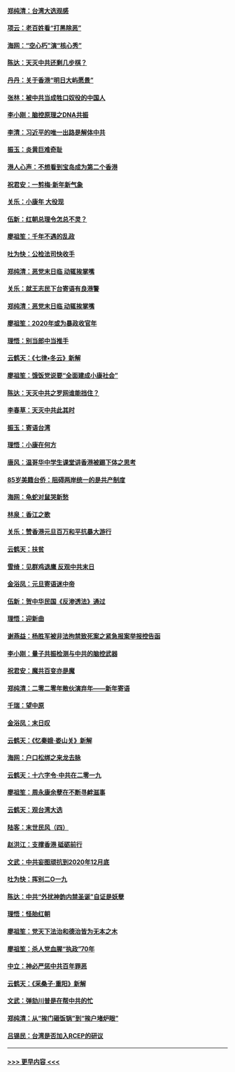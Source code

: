 #### [郑纯清：台湾大选观感](../pages/nsc993/n11786210.md?t=01121222) 
#### [项云：老百姓看“打黑除恶”](../pages/nsc993/n11785398.md?t=01121222) 
#### [海网：“空心朽”演“核心秀”](../pages/nsc993/n11783874.md?t=01121222) 
#### [陈达：天灭中共还剩几步棋？](../pages/nsc993/n11783719.md?t=01121222) 
#### [丹丹：关于香港“明日大屿愿景”](../pages/nsc993/n11783273.md?t=01121222) 
#### [张林：被中共当成牲口奴役的中国人](../pages/nsc993/n11782397.md?t=01121222) 
#### [李小刚：脑控原理之DNA共振](../pages/nsc993/n11780962.md?t=01121222) 
#### [李清：习近平的唯一出路是解体中共](../pages/nsc993/n11780866.md?t=01121222) 
#### [振玉：炎黄巨难奇耻](../pages/nsc993/n11779632.md?t=01121222) 
#### [港人心声：不想看到宝岛成为第二个香港](../pages/nsc993/n11778817.md?t=01121222) 
#### [祝君安：一剪梅‧新年新气象](../pages/nsc993/n11776340.md?t=01121222) 
#### [关乐：小康年 大役现](../pages/nsc993/n11774213.md?t=01121222) 
#### [伍新：红朝总理令怎总不灵？](../pages/nsc993/n11770813.md?t=01121222) 
#### [廖祖笙：千年不遇的乱政](../pages/nsc993/n11770373.md?t=01121222) 
#### [吐为快：公检法司快收手](../pages/nsc993/n11770359.md?t=01121222) 
#### [郑纯清：恶党末日临 动辄挨掌嘴](../pages/nsc993/n11769912.md?t=01121222) 
#### [关乐：就王志民下台寄语有良港警](../pages/nsc993/n11769903.md?t=01121222) 
#### [郑纯清：恶党末日临 动辄挨掌嘴](../pages/nsc993/n11769356.md?t=01121222) 
#### [廖祖笙：2020年或为暴政收官年](../pages/nsc993/n11768216.md?t=01121222) 
#### [理悟：别当郎中当推手](../pages/nsc993/n11768243.md?t=01121222) 
#### [云鹤天：《七律▪冬云》新解](../pages/nsc993/n11768204.md?t=01121222) 
#### [廖祖笙：饿饭党说要“全面建成小康社会”](../pages/nsc993/n11767482.md?t=01121222) 
#### [陈达：天灭中共之罗网谁能挡住？](../pages/nsc993/n11767465.md?t=01121222) 
#### [李春草：天灭中共此其时](../pages/nsc993/n11767452.md?t=01121222) 
#### [振玉：寄语台湾](../pages/nsc993/n11767432.md?t=01121222) 
#### [理悟：小康在何方](../pages/nsc993/n11767394.md?t=01121222) 
#### [唐风：温哥华中学生课堂讲香港被踢下体之思考](../pages/nsc993/n11766848.md?t=01121222) 
#### [85岁美籍台侨：阻碍两岸统一的是共产制度](../pages/nsc993/n11765043.md?t=01121222) 
#### [海网：龟蛇对鼠哭新愁](../pages/nsc993/n11764895.md?t=01121222) 
#### [林泉：香江之歌](../pages/nsc993/n11764415.md?t=01121222) 
#### [关乐：赞香港元旦百万和平抗暴大游行](../pages/nsc993/n11764382.md?t=01121222) 
#### [云鹤天：扶贫](../pages/nsc993/n11764245.md?t=01121222) 
#### [雪绮：见群鸡退鹰  反观中共末日](../pages/nsc993/n11762112.md?t=01121222) 
#### [金浴凤：元旦寄语迷中帝](../pages/nsc993/n11761788.md?t=01121222) 
#### [伍新：贺中华民国《反渗透法》通过](../pages/nsc993/n11761994.md?t=01121222) 
#### [理悟：迎新曲](../pages/nsc993/n11761152.md?t=01121222) 
#### [谢燕益：杨胜军被非法拘禁致死案之紧急报案举报控告函](../pages/nsc993/n11756134.md?t=01121222) 
#### [李小刚：量子共振检测与中共的脑控武器](../pages/nsc993/n11754518.md?t=01121222) 
#### [祝君安：魔共百变亦是魔](../pages/nsc993/n11754469.md?t=01121222) 
#### [郑纯清：二零二零年散伙演弃年——新年寄语](../pages/nsc993/n11754195.md?t=01121222) 
#### [千瑞：望中原](../pages/nsc993/n11754159.md?t=01121222) 
#### [金浴凤：末日叹](../pages/nsc993/n11752359.md?t=01121222) 
#### [云鹤天：《忆秦娥‧娄山关》新解](../pages/nsc993/n11752348.md?t=01121222) 
#### [海网：户口松绑之来龙去脉](../pages/nsc993/n11752328.md?t=01121222) 
#### [云鹤天：十六字令‧中共在二零一九](../pages/nsc993/n11752305.md?t=01121222) 
#### [廖祖笙：周永康余孽在不断寻衅滋事](../pages/nsc993/n11751013.md?t=01121222) 
#### [云鹤天：观台湾大选](../pages/nsc993/n11751007.md?t=01121222) 
#### [陆客：末世民风（四）](../pages/nsc993/n11749203.md?t=01121222) 
#### [赵洪江：支撑香港 砥砺前行](../pages/nsc993/n11748482.md?t=01121222) 
#### [文武：中共妄图顽抗到2020年12月底](../pages/nsc993/n11748446.md?t=01121222) 
#### [吐为快：挥别二O一九](../pages/nsc993/n11748411.md?t=01121222) 
#### [陈达：中共“外扰神韵内禁圣诞”自证是妖孽](../pages/nsc993/n11748226.md?t=01121222) 
#### [理悟：怪胎红朝](../pages/nsc993/n11748206.md?t=01121222) 
#### [廖祖笙：党天下法治和德治皆为无本之木](../pages/nsc993/n11748135.md?t=01121222) 
#### [廖祖笙：杀人党血腥“执政”70年](../pages/nsc993/n11745144.md?t=01121222) 
#### [中立：神必严惩中共百年罪恶](../pages/nsc993/n11744970.md?t=01121222) 
#### [云鹤天：《采桑子‧重阳》新解](../pages/nsc993/n11744948.md?t=01121222) 
#### [文武：弹劾川普是在帮中共的忙](../pages/nsc993/n11744758.md?t=01121222) 
#### [郑纯清：从“挨门砸饭锅”到“挨户堵炉眼”](../pages/nsc993/n11744745.md?t=01121222) 
#### [吕锡民：台湾是否加入RCEP的研议](../pages/nsc993/n11744701.md?t=01121222) 

----
#### [ >>> 更早内容 <<< ](../indexes/nsc993-earlier.md)
